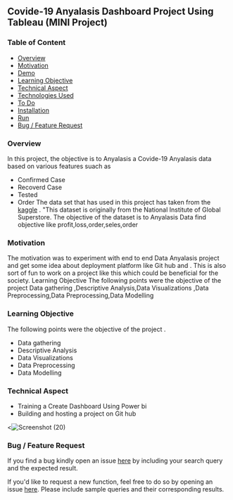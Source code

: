 ## Covide-19 Anyalasis Dashboard Project Using Tableau (MINI Project)  


### Table of Content
  * [Overview](#overview)
  * [Motivation](#motivation)
  * [Demo](#demo)
  * [Learning Objective](#Learning-Objective)
  * [Technical Aspect](#technical-aspect)
  * [Technologies Used](#technologies-used)
  * [To Do](#to-do)
  * [Installation](#installation)
  * [Run](#run)
  * [Bug / Feature Request](#bug---feature-request)
  
  

### Overview 
In this project, the objective is to Anyalasis a Covide-19 Anyalasis data based on various features suach as 
- Confirmed Case
- Recoverd Case
- Tested
- Order
The data set that has used in this project has taken from the [kaggle](https://www.kaggle.com/) . "This dataset is originally from the National Institute of Global Superstore. The objective of the dataset is to Anyalasis Data  find objective like profit,loss,order,seles,order  

### Motivation
The motivation was to experiment  with end to end Data Anyalasis  project and get some idea about deployment platform like Git hub and . 
This is also sort of fun to work on a project like this which could be beneficial for the society. Learning Objective
The following points were the objective of the project Data gathering ,Descriptive Analysis,Data Visualizations ,Data Preprocessing,Data Preprocessing,Data Modelling 



### Learning Objective
The following points were the objective of the project .
- Data gathering 
- Descriptive Analysis 
- Data Visualizations 
- Data Preprocessing 
- Data Modelling 


### Technical Aspect 

- Training a Create Dashboard Using Power bi
- Building and hosting a project on Git hub


<![Screenshot (20)](https://user-images.githubusercontent.com/71751175/122771591-359f7e00-d2c4-11eb-84a9-2397354beaa3.png)




### Bug / Feature Request
If you find a bug kindly open an issue [here](https://github.com/mr-neel/Tableau_Covid_Dashboard//issues) by including your search query and the expected result.

If you'd like to request a new function, feel free to do so by opening an issue [here](https://github.com/mr-neel/Tableau_Covid_Dashboard//issues). Please include sample queries and their corresponding results.



